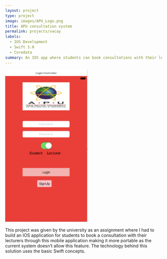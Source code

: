 ```yaml
---
layout: project
type: project
image: images/APU_Logo.png
title: APU consultation system
permalink: projects/vacay
labels:
  - IOS Development
  - Swift 3.0
  - Coredata
summary: An IOS app where students can book consultations with their lecturers.
---
```


<div class="ui small rounded images">
  <img class="ui image" src="../images/APU.png">
</div>


This project was given by the university as an assignment where I had to build an IOS application for students to book a consultation with their lecturers through this mobile application making it more portable as the current system doesn’t allow this feature. The technology behind this solution uses the basic Swift concepts.  
